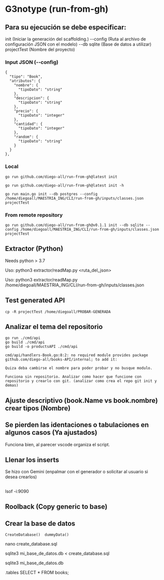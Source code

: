 # G3notype (run-from-gh)

## Para su ejecución se debe especificar:

init       (Iniciar la generación del scaffolding.)
--config  (Ruta al archivo de configuración JSON con el modelo)
--db sqlite  (Base de datos a utilizar)
projectTest  (Nombre del proyecto)

### Input JSON (--config)

    {
      "tipo": "Book",
      "atributos": {
        "nombre": {
          "tipoDato": "string"
        },
        "descripcion": {
          "tipoDato": "string"
        },
        "precio": {
          "tipoDato": "integer"
        },
        "cantidad": {
          "tipoDato": "integer"
        },
        "random": {
          "tipoDato": "string"
        }
      }
    },


### Local

    go run github.com/diego-all/run-from-gh@latest init

    go run github.com/diego-all/run-from-gh@latest init -h

    go run main.go init --db postgres --config /home/diegoall/MAESTRIA_ING/CLI/run-from-gh/inputs/classes.json projectTest


### From remote repository

    go run github.com/diego-all/run-from-gh@v0.1.1 init --db sqlite --config /home/diegoall/MAESTRIA_ING/CLI/run-from-gh/inputs/classes.json projectTest


## Extractor (Python)

  Needs python > 3.7

  Uso: python3 extractor/readMap.py <ruta_del_json>

  Uso: python3 extractor/readMap.py /home/diegoall/MAESTRIA_ING/CLI/run-from-gh/inputs/classes.json


## Test generated API

    cp -R projectTest /home/diegoall/PROBAR-GENERADA


## Analizar el tema del repositorio

    go run ./cmd/api
    go build ./cmd/api
    go build -o productsAPI ./cmd/api

    cmd/api/handlers-Book.go:8:2: no required module provides package github.com/diego-all/books-API/internal; to add it:

    Quiza deba cambirse el nombre para poder probar y no busque modulo.

    Funciona sin repositorio. Analizar como hacer que funcione con repositorio y crearlo con git. (analizar como crea el repo git init y demas)


## Ajuste descriptivo (book.Name vs book.nombre) crear tipos (Nombre)


## Se pierden las identaciones o tabulaciones en algunos casos (Ya ajustados)
Funciona bien, al parecer vscode organiza el script.


## Llenar los inserts

  Se hizo con Gemini (enpalmar con el generador o solicitar al usuario si desea crearlos)


## 


## 

lsof -i:9090


## Roolback (Copy generic to base)


## Crear la base de datos


	CreateDatabase()  dummyData()

  nano create_database.sql


  sqlite3 mi_base_de_datos.db < create_database.sql

  sqlite3 mi_base_de_datos.db

  .tables
  SELECT * FROM books;
